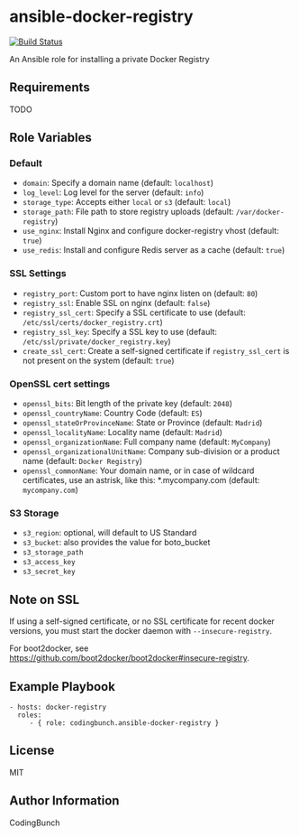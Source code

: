 ansible-docker-registry
=========

[![Build Status](https://travis-ci.org/codingbunch/ansible-docker-registry.png?branch=master)](https://travis-ci.org/codingbunch/ansible-docker-registry)

An Ansible role for installing a private Docker Registry

Requirements
------------

TODO

Role Variables
--------------

### Default

* ```domain```: Specify a domain name (default: ```localhost```)
* ```log_level```: Log level for the server (default: ```info```)
* ```storage_type```: Accepts either ```local``` or ```s3``` (default: ```local```)
* ```storage_path```: File path to store registry uploads (default: ```/var/docker-registry```)
* ```use_nginx```: Install Nginx and configure docker-registry vhost (default: ```true```)
* ```use_redis```: Install and configure Redis server as a cache (default: ```true```)

### SSL Settings
* ```registry_port```: Custom port to have nginx listen on (default: ```80```)
* ```registry_ssl```: Enable SSL on nginx (default: ```false```)
* ```registry_ssl_cert```: Specify a SSL certificate to use (default: ```/etc/ssl/certs/docker_registry.crt```)
* ```registry_ssl_key```: Specify a SSL key to use (default: ```/etc/ssl/private/docker_registry.key```)
* ```create_ssl_cert```: Create a self-signed certificate if ```registry_ssl_cert``` is not present on the system (default: ```true```)

### OpenSSL cert settings
* ```openssl_bits```: Bit length of the private key (default: ```2048```)
* ```openssl_countryName```: Country Code (default: ```ES```)
* ```openssl_stateOrProvinceName```: State or Province (default: ```Madrid```)
* ```openssl_localityName```: Locality name (default: ```Madrid```)
* ```openssl_organizationName```: Full company name (default: ```MyCompany```)
* ```openssl_organizationalUnitName```: Company sub-division or a product name (default: ```Docker Registry```)
* ```openssl_commonName```: Your domain name, or in case of wildcard certificates, use an astrisk, like this: *.mycompany.com (default: ```mycompany.com```)

### S3 Storage

* ```s3_region```: optional, will default to US Standard
* ```s3_bucket```: also provides the value for boto_bucket
* ```s3_storage_path```
* ```s3_access_key```
* ```s3_secret_key```

## Note on SSL

If using a self-signed certificate, or no SSL certificate for recent docker versions, you must start the docker daemon with ```--insecure-registry```.

For boot2docker, see https://github.com/boot2docker/boot2docker#insecure-registry.


Example Playbook
----------------

    - hosts: docker-registry
      roles:
         - { role: codingbunch.ansible-docker-registry }

License
-------

MIT

Author Information
------------------

CodingBunch
